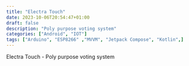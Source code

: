 ```yaml
---
title: "Electra Touch"
date: 2023-10-06T20:54:47+01:00
draft: false
description: "Poly purpose voting system"
categories: ["Android", "IOT"]
tags: ["Arduino", "ESP8266" ,"MVVM", "Jetpack Compose", "Kotlin",]
---
```


Electra Touch - Poly purpose voting system